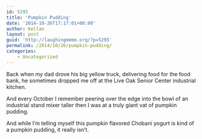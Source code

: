 ```yaml
---
id: 5295
title: 'Pumpkin Pudding'
date: '2014-10-26T17:17:01+00:00'
author: Kellan
layout: post
guid: 'http://laughingmeme.org/?p=5295'
permalink: /2014/10/26/pumpkin-pudding/
categories:
    - Uncategorized
---
```


Back when my dad drove his big yellow truck, delivering food for the food bank, he sometimes dropped me off at the Live Oak Senior Center industrial kitchen.

And every October I remember peering over the edge into the bowl of an industrial stand mixer taller then I was at a truly giant vat of pumpkin pudding.

And while I’m telling myself this pumpkin flavored Chobani yogurt is kind of a pumpkin pudding, it really isn’t.